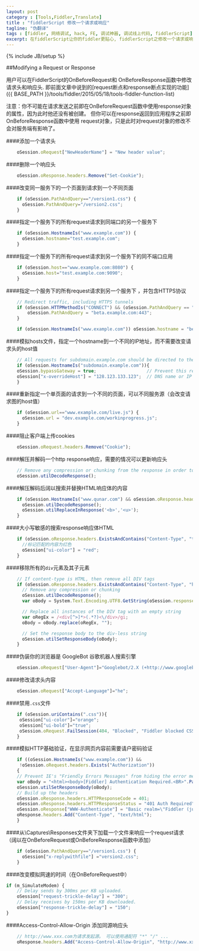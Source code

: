 ```yaml
---
layout: post
category : [Tools,Fiddler,Translate]
title : "fiddlerScript 修改一个请求或响应"
tagline: "伪翻译"
tags : [fiddler, 网络调试, hack, FE, 调试神器, 调试线上代码, fiddlerScript]
excerpt: 在fiddlerScript让你的fiddler更贴心, fiddlerScript之修改一个请求或响应
---
```

{% include JB/setup %}

##Modifying a Request or Response

用户可以在FiddlerScript的OnBeforeRequest和 OnBeforeResponse函数中修改请求头和响应头. 即前面文章中说到的[request断点和response断点实现的功能]({{ BASE_PATH }}/tools/fiddler/2015/05/18/tools-fiddler-function-list)

注意：你不可能在请求发送之前即在OnBeforeRequest函数中使用response对象的属性，因为此时他还没有被创建。
但你可以在response返回到应用程序之前即OnBeforeResponse函数中使用
request对象，只是此时对request对象的修改不会对服务端有影响了。

####<a id="addHeader"></a>添加一个请求头

```js
    oSession.oRequest["NewHeaderName"] = "New header value";
```

####删除一个响应头

```js
    oSession.oResponse.headers.Remove("Set-Cookie");
```

####改变同一服务下的一个页面到请求到一个不同页面

```js
    if (oSession.PathAndQuery=="/version1.css") {
      oSession.PathAndQuery="/version2.css";
    }
```

####指定一个服务下的所有request请求到同端口的另一个服务下

```js
    if (oSession.HostnameIs("www.example.com")) {
      oSession.hostname="test.example.com";
    }
```

####指定一个服务下的所有request请求到另一个服务下的同不端口应用

```js
    if (oSession.host=="www.example.com:8080") {
      oSession.host="test.example.com:9090";
    }
```

####指定一个服务下的所有request请求到另一个服务下 ，并包含HTTPS协议

```js
    // Redirect traffic, including HTTPS tunnels
    if (oSession.HTTPMethodIs("CONNECT") && (oSession.PathAndQuery == "www.example.com:443")) { 
        oSession.PathAndQuery = "beta.example.com:443"; 
    }

    if (oSession.HostnameIs("www.example.com")) oSession.hostname = "beta.example.com"; 
```

####模拟hosts文件，指定一个hostname到一个不同的IP地址，而不需要改变请求头的host值

```js
    // All requests for subdomain.example.com should be directed to the development server at 128.123.133.123
    if (oSession.HostnameIs("subdomain.example.com")){
    oSession.bypassGateway = true;                   // Prevent this request from going through an upstream proxy
    oSession["x-overrideHost"] = "128.123.133.123";  // DNS name or IP address of target server
    }
```

####重新指定一个单页面的请求到一个不同的页面，可以不同服务源（会改变请求图的host值）

```js
    if (oSession.url=="www.example.com/live.js") {
      oSession.url = "dev.example.com/workinprogress.js";
    }
```

####阻止客户端上传cookies

```js
    oSession.oRequest.headers.Remove("Cookie");
```

####解压并解码一个http response响应，需要的情况可以更新响应头

```js
    // Remove any compression or chunking from the response in order to make it easier to manipulate
    oSession.utilDecodeResponse();
```

####解压解码后阔以搜索并替换HTML响应体的内容

```js
    if (oSession.HostnameIs("www.qunar.com") && oSession.oResponse.headers.ExistsAndContains("Content-Type","text/html")){
      oSession.utilDecodeResponse();
      oSession.utilReplaceInResponse('<b>','<u>');
    }
```

####大小写敏感的搜索response响应体HTML

```js
    if (oSession.oResponse.headers.ExistsAndContains("Content-Type", "text/html") && oSession.utilFindInResponse("搜索内容", "value")>-1){
      //标记匹配的内容为红色
      oSession["ui-color"] = "red";
    }
```

####移除所有的`div`元素及其子元素

```js
    // If content-type is HTML, then remove all DIV tags
    if (oSession.oResponse.headers.ExistsAndContains("Content-Type", "html")){
      // Remove any compression or chunking
      oSession.utilDecodeResponse();
      var oBody = System.Text.Encoding.UTF8.GetString(oSession.responseBodyBytes);

      // Replace all instances of the DIV tag with an empty string
      var oRegEx = /<div[^>]*>(.*?)<\/div>/gi;
      oBody = oBody.replace(oRegEx, "");

      // Set the response body to the div-less string
      oSession.utilSetResponseBody(oBody); 
    }
```

####伪装你的浏览器是 GoogleBot 谷歌机器人搜索引擎

```js
    oSession.oRequest["User-Agent"]="Googlebot/2.X (+http://www.googlebot.com/bot.html)";
```

####修改请求头内容

```js
    oSession.oRequest["Accept-Language"]="he";
```

####禁用`.css`文件

```js
    if (oSession.uriContains(".css")){
     oSession["ui-color"]="orange"; 
     oSession["ui-bold"]="true";
     oSession.oRequest.FailSession(404, "Blocked", "Fiddler blocked CSS file");
    }
```

####模拟HTTP基础验证，在显示网页内容前需要请户密码验证

```js
    if ((oSession.HostnameIs("www.example.com")) && 
     !oSession.oRequest.headers.Exists("Authorization")) 
    {
    // Prevent IE's "Friendly Errors Messages" from hiding the error message by making response body longer than 512 chars.
    var oBody = "<html><body>[Fiddler] Authentication Required.<BR>".PadRight(512, ' ') + "</body></html>";
    oSession.utilSetResponseBody(oBody); 
    // Build up the headers
    oSession.oResponse.headers.HTTPResponseCode = 401;
    oSession.oResponse.headers.HTTPResponseStatus = "401 Auth Required";
    oSession.oResponse["WWW-Authenticate"] = "Basic realm=\"Fiddler (just hit Ok)\"";
    oResponse.headers.Add("Content-Type", "text/html");
    }
```

####从\Captures\Responses文件夹下加载一个文件来响应一个request请求（阔以在OnBeforeRequest或OnBeforeResponse函数中添加）

```js
    if (oSession.PathAndQuery=="/version1.css") {
      oSession["x-replywithfile"] ="version2.css";
    }
```

####<a id="SimulateModem"></a>改变模拟网速的时间（在OnBeforeRequest中）

```js
if (m_SimulateModem) {
    // Delay sends by 300ms per KB uploaded.
    oSession["request-trickle-delay"] = "300"; 
    // Delay receives by 150ms per KB downloaded.
    oSession["response-trickle-delay"] = "150"; 
}
```

####Access-Control-Allow-Origin 添加同源响应头

```js
    // http://www.xxx.com为请求发起源。 可以使用通配符 "*" "/" ...
    oResponse.headers.Add("Access-Control-Allow-Origin", "http://www.xxx.com");
```